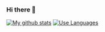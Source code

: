### Hi there 👋

<!--
**kaistlayner/kaistlayner** is a ✨ _special_ ✨ repository because its `README.md` (this file) appears on your GitHub profile.

Here are some ideas to get you started:

- 🔭 I’m currently working on ...
- 🌱 I’m currently learning ...
- 👯 I’m looking to collaborate on ...
- 🤔 I’m looking for help with ...
- 💬 Ask me about ...
- 📫 How to reach me: ...
- 😄 Pronouns: ...
- ⚡ Fun fact: ...
-->

[![My github stats](https://github-readme-stats.vercel.app/api?username=kaistlayner&theme=dark)](https://github.com/anuraghazra/github-readme-stats)
[![Use Languages](https://github-readme-stats.vercel.app/api/top-langs/?username=kaistlayner&layout=compact&theme=dark)](https://github.com/anuraghazra/github-readme-stats) <br>
